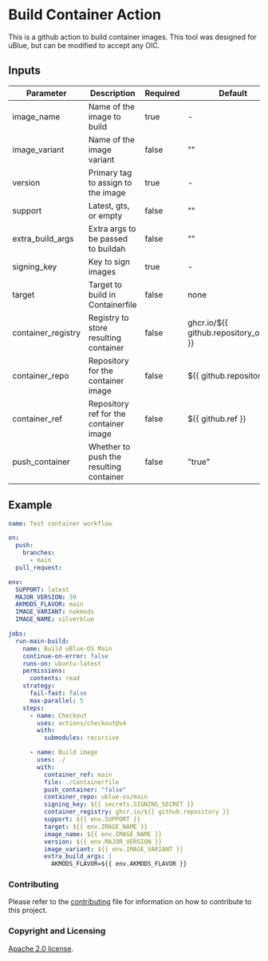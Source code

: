 # Build Container Action

This is a github action to build container images. This tool was designed for uBlue, but can be modified to accept any OIC.

## Inputs

| Parameter          | Description                             | Required | Default                                |
| ------------------ | --------------------------------------- | -------- | -------------------------------------- |
| image_name         | Name of the image to build              | true     | -                                      |
| image_variant      | Name of the image variant               | false    | ""                                     |
| version            | Primary tag to assign to the image      | true     | -                                      |
| support            | Latest, gts, or empty                   | false    | ""                                     |
| extra_build_args   | Extra args to be passed to buildah      | false    | ""                                     |
| signing_key        | Key to sign images                      | true     | -                                      |
| target             | Target to build in Containerfile        | false    | none                                   |
| container_registry | Registry to store resulting container   | false    | ghcr.io/${{ github.repository_owner }} |
| container_repo     | Repository for the container image      | false    | ${{ github.repository }}               |
| container_ref      | Repository ref for the container image  | false    | ${{ github.ref }}                      |
| push_container     | Whether to push the resulting container | false    | "true"                                 |

## Example

```yml
name: Test container workflow

on:
  push:
    branches:
      - main
  pull_request:

env:
  SUPPORT: latest
  MAJOR_VERSION: 39
  AKMODS_FLAVOR: main
  IMAGE_VARIANT: nokmods
  IMAGE_NAME: silverblue

jobs:
  run-main-build:
    name: Build uBlue-OS Main
    continue-on-error: false
    runs-on: ubuntu-latest
    permissions:
      contents: read
    strategy:
      fail-fast: false
      max-parallel: 5
    steps:
      - name: Checkout
        uses: actions/checkout@v4
        with:
          submodules: recursive

      - name: Build image
        uses: ./
        with:
          container_ref: main
          file: ./Containerfile
          push_container: "false"
          container_repo: ublue-os/main
          signing_key: ${{ secrets.SIGNING_SECRET }}
          container_registry: ghcr.io/${{ github.repository }}
          support: ${{ env.SUPPORT }}
          target: ${{ env.IMAGE_NAME }}
          image_name: ${{ env.IMAGE_NAME }}
          version: ${{ env.MAJOR_VERSION }}
          image_variant: ${{ env.IMAGE_VARIANT }}
          extra_build_args: |
            AKMODS_FLAVOR=${{ env.AKMODS_FLAVOR }}
```

### Contributing

Please refer to the [contributing](CONTRIBUTING.md) file for information on how to contribute to this project.

### Copyright and Licensing

[Apache 2.0 license](http://www.apache.org/licenses/LICENSE-2.0).
